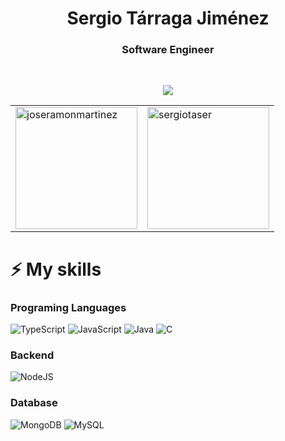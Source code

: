 <h1 align="center">Sergio Tárraga Jiménez</h1>
<h3 align="center">Software Engineer</h3>
<br>
<p align="center">
                <a href="https://linkedin.com/in/sergiotarragajimenez">
                <img src="https://img.shields.io/badge/LinkedIn-0077B5?style=for-the-badge&logo=linkedin&logoColor=white">
                </a>
</p>


<table>
<td>
<img align="top" height="195"
                src="https://github-readme-stats.vercel.app/api?username=sergiotaser&bg_color=30,e96443,904e95&title_color=fff&text_color=fff&show_icons=true"
                alt="joseramonmartinez" />
</td>
<td>
<img align="top" height="195"
                src="https://github-readme-stats.vercel.app/api/top-langs?username=sergiotaser&layout=compact&bg_color=30,e96443,904e95&title_color=fff&text_color=fff&show_icons=true"
                alt="sergiotaser" />
</td>
</table>



<!-----SKILLS----->


<h1>⚡ <b>My skills </b></h1>

<h3><b>Programing Languages</b></h3>

![TypeScript](https://img.shields.io/badge/typescript-%23007ACC.svg?style=for-the-badge&logo=typescript&logoColor=white)
![JavaScript](https://img.shields.io/badge/javascript-%23323330.svg?style=for-the-badge&logo=javascript&logoColor=%23F7DF1E)
![Java](https://img.shields.io/badge/java-%23ED8B00.svg?style=for-the-badge&logo=java&logoColor=white)
![C](https://img.shields.io/badge/c-%2300599C.svg?style=for-the-badge&logo=c&logoColor=white)
<br>


<h3><b>Backend</b></h3>

![NodeJS](https://img.shields.io/badge/node.js-6DA55F?style=for-the-badge&logo=node.js&logoColor=white)



<h3><b>Database</b></h3>

![MongoDB](https://img.shields.io/badge/MongoDB-%234ea94b.svg?style=for-the-badge&logo=mongodb&logoColor=white)
![MySQL](https://img.shields.io/badge/mysql-%2300f.svg?style=for-the-badge&logo=mysql&logoColor=white)

<br>




